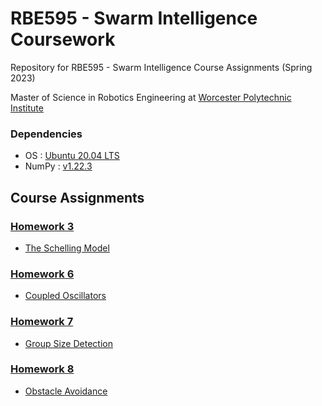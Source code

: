 # RBE595 - Swarm Intelligence Coursework

Repository for RBE595 - Swarm Intelligence Course Assignments (Spring 2023)

Master of Science in Robotics Engineering at [Worcester Polytechnic Institute](https://www.wpi.edu/)

### Dependencies
- OS : [Ubuntu 20.04 LTS](https://releases.ubuntu.com/20.04/)
- NumPy : [v1.22.3](https://numpy.org/)

## Course Assignments

### [Homework 3]()
- [The Schelling Model](schelling_model/)

### [Homework 6]()
- [Coupled Oscillators]()

### [Homework 7]()
- [Group Size Detection]()

### [Homework 8]()
- [Obstacle Avoidance]()

